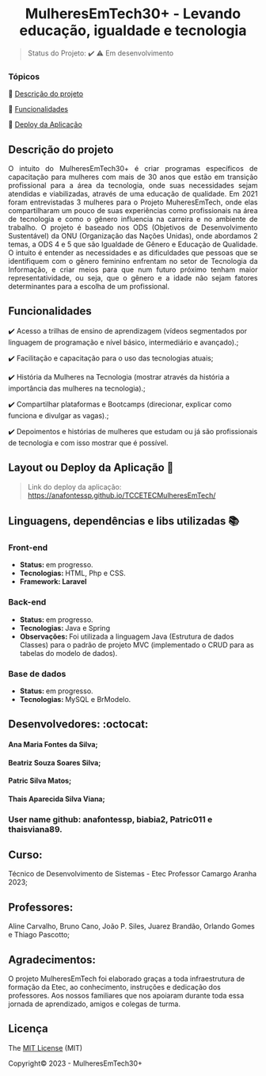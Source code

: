 <div align="center">
    <h1>MulheresEmTech30+ - Levando educação, igualdade e tecnologia</h1>

</div>

> Status do Projeto: :heavy_check_mark: :warning: Em desenvolvimento

### Tópicos 

:small_blue_diamond: [Descrição do projeto](#descrição-do-projeto)

:small_blue_diamond: [Funcionalidades](#funcionalidades)

:small_blue_diamond: [Deploy da Aplicação](#deploy-da-aplicação)


## Descrição do projeto 

<p align="justify">
O intuito do MulheresEmTech30+ é criar programas específicos de capacitação para mulheres com mais de 30 anos que estão em transição profissional para a área da tecnologia, onde suas necessidades sejam atendidas e viabilizadas, através de uma educação de qualidade. Em 2021 foram entrevistadas 3 mulheres para o Projeto MuheresEmTech, onde elas compartilharam um pouco de suas experiências como profissionais na área de tecnologia e como o gênero influencia na carreira e no ambiente de trabalho. 
O projeto é baseado nos ODS (Objetivos de Desenvolvimento Sustentável) da ONU (Organização das Nações Unidas), onde abordamos 2 temas, a ODS 4 e 5 que são Igualdade de Gênero e Educação de Qualidade. O intuito é entender as necessidades e as dificuldades que pessoas que se identifiquem com o gênero feminino enfrentam no setor de Tecnologia da Informação, e criar meios para que num futuro próximo tenham maior representatividade, ou seja, que o gênero e a idade não sejam fatores determinantes para a escolha de um profissional.
</p>

## Funcionalidades

:heavy_check_mark: Acesso a trilhas de ensino de aprendizagem (vídeos segmentados por linguagem de programação e nível básico, intermediário e avançado).;  

:heavy_check_mark: Facilitação e capacitação para o uso das tecnologias atuais;  

:heavy_check_mark: História da Mulheres na Tecnologia (mostrar através da história a importância das mulheres na tecnologia).; 

:heavy_check_mark: Compartilhar plataformas e Bootcamps (direcionar, explicar como funciona e divulgar as vagas).; 

:heavy_check_mark: Depoimentos e histórias de mulheres que estudam ou já são profissionais de tecnologia e com isso mostrar que é possível.

## Layout ou Deploy da Aplicação :dash:

> Link do deploy da aplicação: https://anafontessp.github.io/TCCETECMulheresEmTech/

## Linguagens, dependências e libs utilizadas :books:

<h3>Front-end</h3>
<ul>
    <li><b>Status: </b>em progresso.</li>
    <li><b>Tecnologias: </b>HTML, Php e CSS.</li>
    <li><b>Framework: Laravel</b></li>
</ul>
<h3>Back-end</h3>

<ul>
    <li><b>Status: </b>em progresso.</li>   
    <li><b>Tecnologias: </b>Java e Spring</li>
    <li><b>Observações: </b> Foi utilizada a linguagem Java (Estrutura de dados Classes) para o padrão de projeto MVC (implementado o CRUD para as tabelas do modelo de dados).</li>
</ul>
<h3>Base de dados</h3>
<ul>
    <li><b>Status: </b>em progresso.</li>
    <li><b>Tecnologias: </b>MySQL e BrModelo.</li>
</ul>


## Desenvolvedores: :octocat:

<h4>Ana Maria Fontes da Silva;</h4>
<h4>Beatriz Souza Soares Silva;</h4>
<h4>Patric Silva Matos;</h4>
<h4>Thais Aparecida Silva Viana;</h4>
 
<h3> User name github: anafontessp, biabia2, Patric011 e thaisviana89.</h2>



<h2>Curso:</h2> Técnico de Desenvolvimento de Sistemas - Etec Professor Camargo Aranha 2023;

<h2>Professores:</h2> Aline Carvalho, Bruno Cano, João P. Siles, Juarez Brandão, Orlando Gomes e Thiago Pascotto; <br>

<p align="justify">
<h2>Agradecimentos:</h2> O projeto MulheresEmTech foi elaborado graças a toda infraestrutura de formação da Etec, ao conhecimento, instruções e dedicação dos professores. Aos nossos familiares que nos apoiaram durante toda essa jornada de aprendizado, amigos e colegas de turma. </p>

## Licença 

The [MIT License]() (MIT)

Copyright:copyright: 2023 - MulheresEmTech30+

